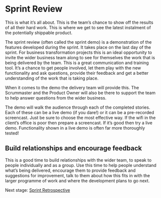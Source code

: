 # Sprint Review

This is what it’s all about. This is the team’s chance to show off the results of all their hard work. This is where we get to see the latest instalment of the potentially shippable product.

The sprint review (often called the sprint demo) is a demonstration of the features developed during the sprint. It takes place on the last day of the sprint. For business transformation projects this is an ideal opportunity to invite the wider business team along to see for themselves the work that is being delivered by the team. This is a great communication and training tool. It’s a chance to get people involved, let them play with the new functionality and ask questions, provide their feedback and get a better understanding of the work that is taking place.

When it comes to the demo the delivery team will provide this. The Scrummaster and the Product Owner will also be there to support the team to help answer questions from the wider business.

The demo will walk the audience through each of the completed stories. Each of these can be a live demo (if you dare!) or it can be a pre-recorded screencast. Just be sure to choose the most effective way. If the wifi in the client’s office is poor then prepare a screencast. If it’s good then try a live demo. Functionality shown in a live demo is often far more thoroughly tested!

## Build relationships and encourage feedback

This is a good time to build relationships with the wider team, to speak to people individually and as a group. Use this time to help people understand what’s being delivered, encourage them to provide feedback and suggestions for improvement, talk to them about how this fits in with the larger programme of work and where the development plans to go next.

Next stage: [Sprint Retrospective](delivery_recipe/sprint_retrospective.md)